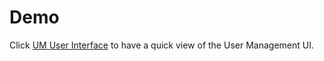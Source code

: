 # Demo

Click [UM User Interface](http://ui-demos.guavus.com/html5/User-Management/) to have a quick view of the User Management UI.


